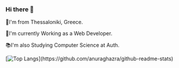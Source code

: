### Hi there 👋

📌I'm from Thessaloniki, Greece.

📎I'm currently Working as a Web Developer.

📚I'm also Studying Computer Science at Auth.

[![Top Langs](https://github-readme-stats.vercel.app/api/top-langs/?username=AndreasGeorgantzelis&layout=donut&bg-color="dark")](https://github.com/anuraghazra/github-readme-stats)


